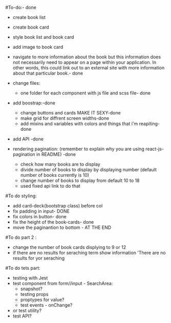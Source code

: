 #To-do:- done
- create book list
- create book card
- style book list and book card
- add image to book card

- navigate to more information about the book but this information does not necessarily need to appear on a page within your application. In other words, this could link out to an external site with more information about that particular book.- done

- change files:
    - one folder for each component with js file and scss file- done
- add boostrap:-done
    - change buttons and cards MAKE IT SEXY-done
    - make grid for diffrent screen widths-done
    - add mixins and variables with colors and things that i'm reapiting-done

- add API -done
- rendering pagination: (remember to explain why you are using react-js-pagination in README) -done
    - check how many books are to display
    - divide number of books to display by displaying number (default number of books currently is 10)
    - change number of books to display from default 10 to 18
    - used fixed api link to do that

#To do styling:
- add card-deck(bootstrap class) before col
- fix padding in input- DONE
- fix colors in button- done
- fix the height of the book-cards- done
- move the paginantion to bottom - AT THE END


#To do part 2 :
- change the number of book cards displying to 9 or 12
- if there are no results for seraching term show information 'There are no results for yor seraching 



#To do tets part:
- testing with Jest
- test component from form//input - SearchArea:
    - snapshot?
    - testing props
    - proptypes for value?
    - test events - onChange?
- or test utility?
- test API?



